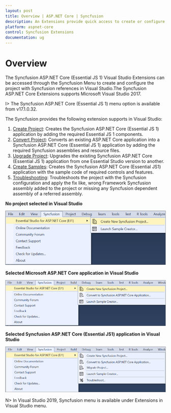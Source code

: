 ```yaml
---
layout: post
title: Overview | ASP.NET Core | Syncfusion
description: An Extensions provide quick access to create or configure the Syncfusion ASP.NET Core projects along with Essential JS 1 components
platform: aspnet-core
control: Syncfusion Extensions
documentation: ug
---
```


# Overview

The Syncfusion ASP.NET Core (Essential JS 1) Visual Studio Extensions can be accessed through the Syncfusion Menu to create and configure the project with Syncfusion references in Visual Studio.The Syncfusion ASP.NET Core Extensions supports Microsoft Visual Studio 2017.

I> The Syncfusion ASP.NET Core (Essential JS 1) menu option is available from v17.1.0.32.

The Syncfusion provides the following extension supports in Visual Studio:

1.	[Create Project](https://help.syncfusion.com/aspnet-core/visual-studio-integration/visual-studio-extensions/create-project): Creates the Syncfusion ASP.NET Core (Essential JS 1) application by adding the required Essential JS 1 components.
2.	[Convert Project](https://help.syncfusion.com/aspnet-core/visual-studio-integration/visual-studio-extensions/convert-project): Converts an existing ASP.NET Core application into a Syncfusion ASP.NET Core (Essential JS 1) application by adding the required Syncfusion assemblies and resource files.
3.	[Upgrade Project](https://help.syncfusion.com/aspnet-core/visual-studio-integration/visual-studio-extensions/upgrade-project): Upgrades the existing Syncfusion ASP.NET Core (Essential JS 1) application from one Essential Studio version to another.
4.	[Create Samples](https://help.syncfusion.com/aspnet-core/visual-studio-integration/visual-studio-extensions/create-samples): Creates the Syncfusion ASP.NET Core (Essential JS1) application with the sample code of required controls and features.
5.	[Troubleshooting](https://help.syncfusion.com/aspnet-core/visual-studio-integration/visual-studio-extensions/troubleshooting): Troubleshoots the project with the Syncfusion configuration and apply the fix like, wrong Framework Syncfusion assembly added to the project or missing any Syncfusion dependent assembly of a referred assembly.

**No project selected in Visual Studio**

![Syncfusion Menu when No project selected in Visual Studio](Overview_images/Syncfusion_Menu_OverView1.png)

**Selected Microsoft ASP.NET Core application in Visual Studio**

![Syncfusion Menu when Selected Microsoft ASP.NET Core application in Visual Studio](Overview_images/Syncfusion_Menu_OverView2.png)

**Selected Syncfusion ASP.NET Core (Essential JS1) application in Visual Studio**

![Syncfusion Menu when Selected Synfusion ASP.NET Core EJ1 application in Visual Studio](Overview_images/Syncfusion_Menu_OverView3.png)

N> In Visual Studio 2019, Syncfusion menu is available under Extensions in Visual Studio menu.



